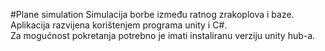 #Plane simulation
Simulacija borbe između ratnog zrakoplova i baze. <br>
Aplikacija razvijena korištenjem programa unity i C#. <br>
Za mogućnost pokretanja potrebno je imati instaliranu verziju unity hub-a.
